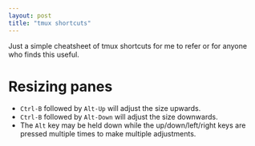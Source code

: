 ```yaml
---
layout: post
title: "tmux shortcuts"
---
```


Just a simple cheatsheet of tmux shortcuts for me to refer or for anyone who
finds this useful.

# Resizing panes

- `Ctrl-B` followed by `Alt-Up` will adjust the size upwards.
- `Ctrl-B` followed by `Alt-Down` will adjust the size downwards.
- The `Alt` key may be held down while the up/down/left/right keys are pressed
  multiple times to make multiple adjustments.
